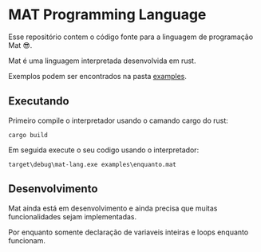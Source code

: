 # MAT Programming Language

Esse repositório contem o código fonte para a linguagem de programação Mat 😎.

Mat é uma linguagem interpretada desenvolvida em rust.

Exemplos podem ser encontrados na pasta [examples](./examples/).

## Executando

Primeiro compile o interpretador usando o camando cargo do rust:

```
cargo build
```

Em seguida execute o seu codigo usando o interpretador:

```console
target\debug\mat-lang.exe examples\enquanto.mat
```

## Desenvolvimento

Mat ainda está em desenvolvimento e ainda precisa que muitas funcionalidades sejam implementadas.

Por enquanto somente declaração de variaveis inteiras e loops enquanto funcionam.